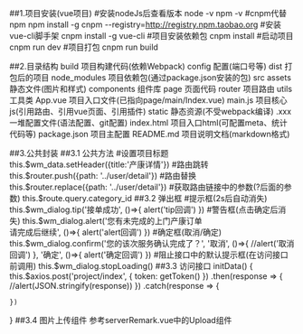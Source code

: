 ##1.项目安装(vue项目)
#安装nodeJs后查看版本
node -v
npm -v
#cnpm代替npm
npm install -g cnpm --registry=http://registry.npm.taobao.org
#安装vue-cli脚手架
cnpm install -g vue-cli
#项目安装依赖包
cnpm install
#启动项目
cnpm run dev
#项目打包
cnpm run build

##2.目录结构
build		项目构建代码(依赖Webpack)
config		配置(端口号等)
dist        打包后的项目
node_modules		项目依赖包(通过package.json安装的包)
src	assets	静态文件(图片和样式)
	components	组件库
	page	页面代码
	router	项目路由
    utils   工具类
	App.vue	项目入口文件(已指向page/main/Index.vue)
	main.js	项目核心js(引用路由、引用vue页面、引用插件)
static		静态资源(不受webpack编译)
.xxx		一堆配置文件(语法配置、git配置)
index.html		项目入口html(可配置meta、统计代码等)
package.json    项目主配置
README.md		项目说明文档(markdown格式)

##3.公共封装
##3.1 公共方法
#设置项目标题
this.$wm_data.setHeader({title:'产康详情'})
#路由跳转
this.$router.push({path: '../user/detail'})
#路由替换
this.$router.replace({path: '../user/detail'})
#获取路由链接中的参数(?后面的参数)
this.$route.query.category_id
##3.2 弹出框
#提示框(2s后自动消失)
this.$wm_dialog.tip('接单成功', ()=>{
	alert('tip回调')
})
#警告框(点击确定后消失)
this.$wm_dialog.alert('您有未完成的上门产康订单<br/>请完成后继续', ()=>{
	alert('alert回调')
})
#确定框(取消/确定)
this.$wm_dialog.confirm('您的该次服务确认完成了？', '取消', ()=>{
	//alert('取消回调')
}, '确定', ()=>{
	alert('确定回调')
})
#阻止接口中的默认提示框(在访问接口前调用)
this.$wm_dialog.stopLoading()
##3.3 访问接口
initData() {
	this.$axios.post('project/index', {
		token: getToken()
	})
	.then(response => {
		//alert(JSON.stringify(response))
	})
	.catch(response => {

	})
}
##3.4 图片上传组件
参考serverRemark.vue中的Upload组件
